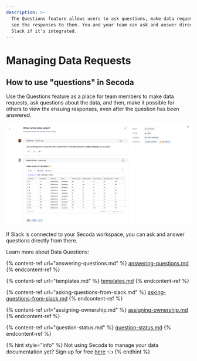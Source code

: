 ```yaml
---
description: >-
  The Questions feature allows users to ask questions, make data requests, and
  see the responses to them. You and your team can ask and answer directly from
  Slack if it's integrated.
---
```


# Managing Data Requests

## **How to use "questions" in Secoda** <a href="#h_3a4bfd6458" id="h_3a4bfd6458"></a>

Use the Questions feature as a place for team members to make data requests, ask questions about the data, and then, make it possible for others to view the ensuing responses, even after the question has been answered.&#x20;

![](<../../.gitbook/assets/Screen Shot 2022-04-08 at 12.34.50 PM.png>)

If Slack is connected to your Secoda workspace, you can ask and answer questions directly from there.&#x20;

Learn more about Data Questions:

{% content-ref url="answering-questions.md" %}
[answering-questions.md](answering-questions.md)
{% endcontent-ref %}

{% content-ref url="templates.md" %}
[templates.md](templates.md)
{% endcontent-ref %}

{% content-ref url="asking-questions-from-slack.md" %}
[asking-questions-from-slack.md](asking-questions-from-slack.md)
{% endcontent-ref %}

{% content-ref url="assigning-ownership.md" %}
[assigning-ownership.md](assigning-ownership.md)
{% endcontent-ref %}

{% content-ref url="question-status.md" %}
[question-status.md](question-status.md)
{% endcontent-ref %}

{% hint style="info" %}
Not using Secoda to manage your data documentation yet? Sign up for free [here](https://app.secoda.co/) 👈
{% endhint %}
